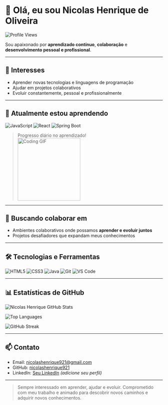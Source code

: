 # 👋 Olá, eu sou Nicolas Henrique de Oliveira

![Profile Views](https://komarev.com/ghpvc/?username=nicolashenrique921&color=blue)

Sou apaixonado por **aprendizado contínuo**, **colaboração** e **desenvolvimento pessoal e profissional**.  

---

## 👀 Interesses
- Aprender novas tecnologias e linguagens de programação  
- Ajudar em projetos colaborativos  
- Evoluir constantemente, pessoal e profissionalmente  

---

## 🌱 Atualmente estou aprendendo
![JavaScript](https://img.shields.io/badge/JavaScript-F7DF1E?style=for-the-badge&logo=javascript&logoColor=black)
![React](https://img.shields.io/badge/React-61DAFB?style=for-the-badge&logo=react&logoColor=black)
![Spring Boot](https://img.shields.io/badge/Spring_Boot-6DB33F?style=for-the-badge&logo=spring&logoColor=white)

> Progresso diário no aprendizado!  
> <img src="https://media.giphy.com/media/xT0GqssRweIhlz209i/giphy.gif" width="200" alt="Coding GIF">

---

## 💞️ Buscando colaborar em
- Ambientes colaborativos onde possamos **aprender e evoluir juntos**  
- Projetos desafiadores que expandam meus conhecimentos  

---

## 🛠 Tecnologias e Ferramentas
![HTML5](https://img.shields.io/badge/HTML5-E34F26?style=for-the-badge&logo=html5&logoColor=white)
![CSS3](https://img.shields.io/badge/CSS3-1572B6?style=for-the-badge&logo=css3&logoColor=white)
![Java](https://img.shields.io/badge/Java-007396?style=for-the-badge&logo=java&logoColor=white)
![Git](https://img.shields.io/badge/Git-F05032?style=for-the-badge&logo=git&logoColor=white)
![VS Code](https://img.shields.io/badge/VS_Code-007ACC?style=for-the-badge&logo=visual-studio-code&logoColor=white)

---

## 📊 Estatísticas de GitHub

![Nicolas Henrique GitHub Stats](https://github-readme-stats.vercel.app/api?username=nicolashenrique921&show_icons=true&theme=radical)

![Top Languages](https://github-readme-stats.vercel.app/api/top-langs/?username=nicolashenrique921&layout=compact&theme=radical)

![GitHub Streak](https://github-readme-streak-stats.herokuapp.com/?user=nicolashenrique921&theme=radical)

---

## 📫 Contato
- Email: [nicolashenrique921@gmail.com](mailto:nicolashenrique921@gmail.com)  
- GitHub: [nicolashenrique921](https://github.com/nicolashenrique921)  
- LinkedIn: [Seu LinkedIn](https://www.linkedin.com/) *(adicione seu perfil)*  

---

> Sempre interessado em aprender, ajudar e evoluir. Comprometido com meu trabalho e animado para descobrir novos caminhos e adquirir novos conhecimentos.
